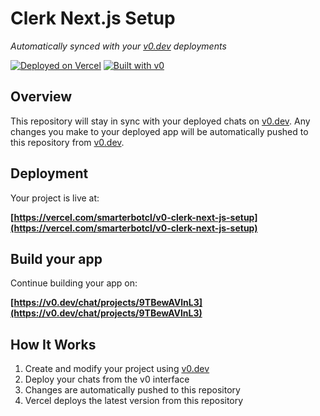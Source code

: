 # Clerk Next.js Setup

*Automatically synced with your [v0.dev](https://v0.dev) deployments*

[![Deployed on Vercel](https://img.shields.io/badge/Deployed%20on-Vercel-black?style=for-the-badge&logo=vercel)](https://vercel.com/smarterbotcl/v0-clerk-next-js-setup)
[![Built with v0](https://img.shields.io/badge/Built%20with-v0.dev-black?style=for-the-badge)](https://v0.dev/chat/projects/9TBewAVlnL3)

## Overview

This repository will stay in sync with your deployed chats on [v0.dev](https://v0.dev).
Any changes you make to your deployed app will be automatically pushed to this repository from [v0.dev](https://v0.dev).

## Deployment

Your project is live at:

**[https://vercel.com/smarterbotcl/v0-clerk-next-js-setup](https://vercel.com/smarterbotcl/v0-clerk-next-js-setup)**

## Build your app

Continue building your app on:

**[https://v0.dev/chat/projects/9TBewAVlnL3](https://v0.dev/chat/projects/9TBewAVlnL3)**

## How It Works

1. Create and modify your project using [v0.dev](https://v0.dev)
2. Deploy your chats from the v0 interface
3. Changes are automatically pushed to this repository
4. Vercel deploys the latest version from this repository